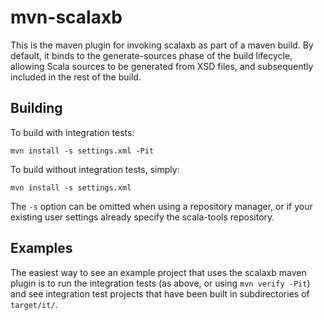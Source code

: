 mvn-scalaxb
===========

This is the maven plugin for invoking scalaxb as part of a maven
build. By default, it binds to the generate-sources phase of the
build lifecycle, allowing Scala sources to be generated from XSD
files, and subsequently included in the rest of the build.

Building
--------

To build with integration tests:

    mvn install -s settings.xml -Pit

To build without integration tests, simply:

    mvn install -s settings.xml

The `-s` option can be omitted when using a repository manager,
or if your existing user settings already specify the scala-tools
repository.

Examples
--------

The easiest way to see an example project that uses the scalaxb
maven plugin is to run the integration tests (as above, or using
`mvn verify -Pit`) and see integration test projects that have
been built in subdirectories of `target/it/`.
